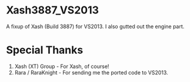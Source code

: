 Xash3887_VS2013
===============
A fixup of Xash (Build 3887) for VS2013. I also gutted out the engine part.

Special Thanks
==============
1. Xash (XT) Group - For Xash, of course!
2. Rara / RaraKnight - For sending me the ported code to VS2013.
